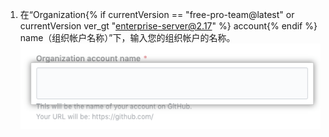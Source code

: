 1. 在“Organization{% if currentVersion == "free-pro-team@latest" or currentVersion ver_gt "enterprise-server@2.17" %} account{% endif %} name（组织帐户名称）”下，输入您的组织帐户的名称。 ![用于输入组织名称的字段](/assets/images/help/organizations/new-org-name.png)

